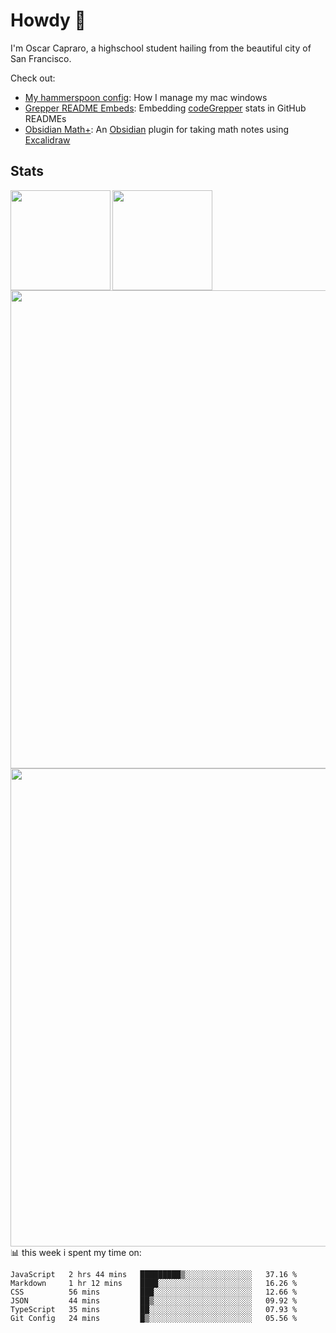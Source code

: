 # Howdy :wave:
I'm Oscar Capraro, a highschool student hailing from the beautiful city of San Francisco.


Check out:
- [My hammerspoon config](https://github.com/ocapraro/.hammerspoon): How I manage my mac windows
- [Grepper README Embeds](https://github.com/ocapraro/grepper-readme-embeds): Embedding [codeGrepper](codegrepper.com) stats in GitHub READMEs
- [Obsidian Math+](https://github.com/ocapraro/obsidian-math-plus): An [Obsidian](https://obsidian.md/) plugin for taking math notes using [Excalidraw](https://github.com/excalidraw/excalidraw)

## Stats

<div width="100%"><a href="https://github.com/anuraghazra/github-readme-stats">
<img align="left" height="160em" src="https://github-readme-stats.vercel.app/api?username=ocapraro&show_icons=true&theme=dark&count_private=true" />
<img align="left" height="160em" src="https://github-readme-stats.vercel.app/api/top-langs/?username=ocapraro&theme=dark&layout=compact&count_private=true" />
</a></div>

<br><br><br><br><br><br><br><br>
<div><a href="https://github.com/ocapraro/grepper-readme-embeds">
<img align="left" width="765em" src="https://grepper-readme-embeds.vercel.app/api/frameworks?id=44392&width=969" />
<br><br><br><br><br><br><br><br><br>
<img align="left" width="765em" src="https://grepper-readme-embeds.vercel.app/api/activity?name=Oscar%20Capraro&id=44392" />
</a></div>

<br><br><br><br><br><br><br><br><br>
📊 this week i spent my time on:
<!--START_SECTION:waka-->

```text
JavaScript   2 hrs 44 mins   █████████▒░░░░░░░░░░░░░░░   37.16 %
Markdown     1 hr 12 mins    ████░░░░░░░░░░░░░░░░░░░░░   16.26 %
CSS          56 mins         ███░░░░░░░░░░░░░░░░░░░░░░   12.66 %
JSON         44 mins         ██▒░░░░░░░░░░░░░░░░░░░░░░   09.92 %
TypeScript   35 mins         ██░░░░░░░░░░░░░░░░░░░░░░░   07.93 %
Git Config   24 mins         █▒░░░░░░░░░░░░░░░░░░░░░░░   05.56 %
```

<!--END_SECTION:waka-->
